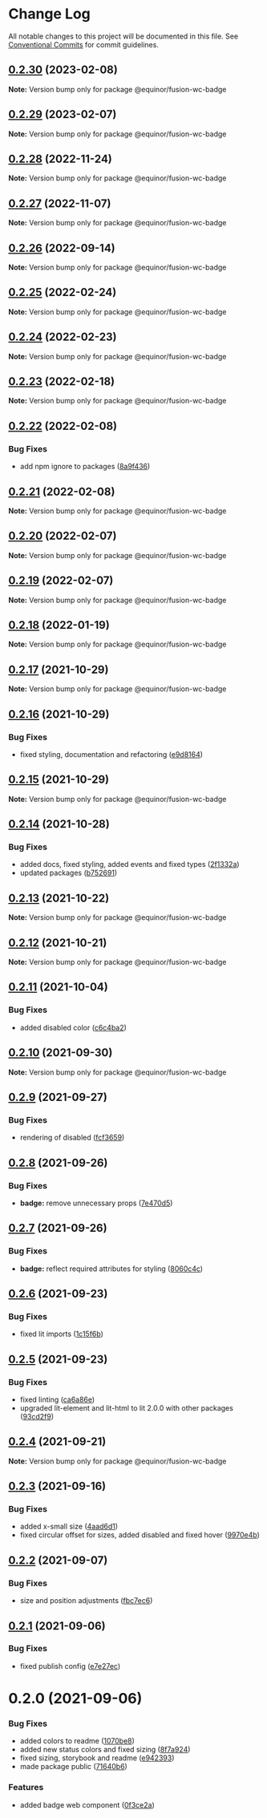 # Change Log

All notable changes to this project will be documented in this file.
See [Conventional Commits](https://conventionalcommits.org) for commit guidelines.

## [0.2.30](https://github.com/equinor/fusion-web-components/compare/@equinor/fusion-wc-badge@0.2.29...@equinor/fusion-wc-badge@0.2.30) (2023-02-08)

**Note:** Version bump only for package @equinor/fusion-wc-badge





## [0.2.29](https://github.com/equinor/fusion-web-components/compare/@equinor/fusion-wc-badge@0.2.28...@equinor/fusion-wc-badge@0.2.29) (2023-02-07)

**Note:** Version bump only for package @equinor/fusion-wc-badge





## [0.2.28](https://github.com/equinor/fusion-web-components/compare/@equinor/fusion-wc-badge@0.2.27...@equinor/fusion-wc-badge@0.2.28) (2022-11-24)

**Note:** Version bump only for package @equinor/fusion-wc-badge





## [0.2.27](https://github.com/equinor/fusion-web-components/compare/@equinor/fusion-wc-badge@0.2.26...@equinor/fusion-wc-badge@0.2.27) (2022-11-07)

**Note:** Version bump only for package @equinor/fusion-wc-badge





## [0.2.26](https://github.com/equinor/fusion-web-components/compare/@equinor/fusion-wc-badge@0.2.25...@equinor/fusion-wc-badge@0.2.26) (2022-09-14)

**Note:** Version bump only for package @equinor/fusion-wc-badge





## [0.2.25](https://github.com/equinor/fusion-web-components/compare/@equinor/fusion-wc-badge@0.2.24...@equinor/fusion-wc-badge@0.2.25) (2022-02-24)

**Note:** Version bump only for package @equinor/fusion-wc-badge





## [0.2.24](https://github.com/equinor/fusion-web-components/compare/@equinor/fusion-wc-badge@0.2.23...@equinor/fusion-wc-badge@0.2.24) (2022-02-23)

**Note:** Version bump only for package @equinor/fusion-wc-badge





## [0.2.23](https://github.com/equinor/fusion-web-components/compare/@equinor/fusion-wc-badge@0.2.22...@equinor/fusion-wc-badge@0.2.23) (2022-02-18)

**Note:** Version bump only for package @equinor/fusion-wc-badge





## [0.2.22](https://github.com/equinor/fusion-web-components/compare/@equinor/fusion-wc-badge@0.2.21...@equinor/fusion-wc-badge@0.2.22) (2022-02-08)


### Bug Fixes

* add npm ignore to packages ([8a9f436](https://github.com/equinor/fusion-web-components/commit/8a9f436f4d38c0fec431d9388ce3098853f8babc))





## [0.2.21](https://github.com/equinor/fusion-web-components/compare/@equinor/fusion-wc-badge@0.2.20...@equinor/fusion-wc-badge@0.2.21) (2022-02-08)

**Note:** Version bump only for package @equinor/fusion-wc-badge





## [0.2.20](https://github.com/equinor/fusion-web-components/compare/@equinor/fusion-wc-badge@0.2.19...@equinor/fusion-wc-badge@0.2.20) (2022-02-07)

**Note:** Version bump only for package @equinor/fusion-wc-badge





## [0.2.19](https://github.com/equinor/fusion-web-components/compare/@equinor/fusion-wc-badge@0.2.18...@equinor/fusion-wc-badge@0.2.19) (2022-02-07)

**Note:** Version bump only for package @equinor/fusion-wc-badge





## [0.2.18](https://github.com/equinor/fusion-web-components/compare/@equinor/fusion-wc-badge@0.2.17...@equinor/fusion-wc-badge@0.2.18) (2022-01-19)

**Note:** Version bump only for package @equinor/fusion-wc-badge





## [0.2.17](https://github.com/equinor/fusion-web-components/compare/@equinor/fusion-wc-badge@0.2.16...@equinor/fusion-wc-badge@0.2.17) (2021-10-29)

**Note:** Version bump only for package @equinor/fusion-wc-badge





## [0.2.16](https://github.com/equinor/fusion-web-components/compare/@equinor/fusion-wc-badge@0.2.15...@equinor/fusion-wc-badge@0.2.16) (2021-10-29)


### Bug Fixes

* fixed styling, documentation and refactoring ([e9d8164](https://github.com/equinor/fusion-web-components/commit/e9d816498e839419af1cbc86041584ee87e59d26))





## [0.2.15](https://github.com/equinor/fusion-web-components/compare/@equinor/fusion-wc-badge@0.2.14...@equinor/fusion-wc-badge@0.2.15) (2021-10-29)

**Note:** Version bump only for package @equinor/fusion-wc-badge





## [0.2.14](https://github.com/equinor/fusion-web-components/compare/@equinor/fusion-wc-badge@0.2.13...@equinor/fusion-wc-badge@0.2.14) (2021-10-28)


### Bug Fixes

* added docs, fixed styling, added events and fixed types ([2f1332a](https://github.com/equinor/fusion-web-components/commit/2f1332ac92945761c841364a0f00c42955a75608))
* updated packages ([b752691](https://github.com/equinor/fusion-web-components/commit/b75269105063dfbb150432bd86426e33d67ba869))





## [0.2.13](https://github.com/equinor/fusion-web-components/compare/@equinor/fusion-wc-badge@0.2.12...@equinor/fusion-wc-badge@0.2.13) (2021-10-22)

**Note:** Version bump only for package @equinor/fusion-wc-badge





## [0.2.12](https://github.com/equinor/fusion-web-components/compare/@equinor/fusion-wc-badge@0.2.11...@equinor/fusion-wc-badge@0.2.12) (2021-10-21)

**Note:** Version bump only for package @equinor/fusion-wc-badge





## [0.2.11](https://github.com/equinor/fusion-web-components/compare/@equinor/fusion-wc-badge@0.2.10...@equinor/fusion-wc-badge@0.2.11) (2021-10-04)


### Bug Fixes

* added disabled color ([c6c4ba2](https://github.com/equinor/fusion-web-components/commit/c6c4ba202fad710b24595918538d06b470b0eb41))





## [0.2.10](https://github.com/equinor/fusion-web-components/compare/@equinor/fusion-wc-badge@0.2.9...@equinor/fusion-wc-badge@0.2.10) (2021-09-30)

**Note:** Version bump only for package @equinor/fusion-wc-badge





## [0.2.9](https://github.com/equinor/fusion-web-components/compare/@equinor/fusion-wc-badge@0.2.8...@equinor/fusion-wc-badge@0.2.9) (2021-09-27)


### Bug Fixes

* rendering of disabled ([fcf3659](https://github.com/equinor/fusion-web-components/commit/fcf365929939b54bb8a0d0f6848a5f57683c0b1c))





## [0.2.8](https://github.com/equinor/fusion-web-components/compare/@equinor/fusion-wc-badge@0.2.7...@equinor/fusion-wc-badge@0.2.8) (2021-09-26)


### Bug Fixes

* **badge:** remove unnecessary props ([7e470d5](https://github.com/equinor/fusion-web-components/commit/7e470d5e26671e52a2d1fc7376a67ca8c9963d92))





## [0.2.7](https://github.com/equinor/fusion-web-components/compare/@equinor/fusion-wc-badge@0.2.6...@equinor/fusion-wc-badge@0.2.7) (2021-09-26)


### Bug Fixes

* **badge:** reflect required attributes for styling ([8060c4c](https://github.com/equinor/fusion-web-components/commit/8060c4cbaf890d6aec05cfeb932e61c479736cd3))





## [0.2.6](https://github.com/equinor/fusion-web-components/compare/@equinor/fusion-wc-badge@0.2.5...@equinor/fusion-wc-badge@0.2.6) (2021-09-23)


### Bug Fixes

* fixed lit imports ([1c15f6b](https://github.com/equinor/fusion-web-components/commit/1c15f6b865b9e43193942610f881ed1bc74a623c))





## [0.2.5](https://github.com/equinor/fusion-web-components/compare/@equinor/fusion-wc-badge@0.2.4...@equinor/fusion-wc-badge@0.2.5) (2021-09-23)


### Bug Fixes

* fixed linting ([ca6a86e](https://github.com/equinor/fusion-web-components/commit/ca6a86ebda14f6c85cb58f125778e94847b70b1d))
* upgraded lit-element and lit-html to lit 2.0.0 with other packages ([93cd2f9](https://github.com/equinor/fusion-web-components/commit/93cd2f997d6045fd5ab69fe05ccee5acfa861ad7))





## [0.2.4](https://github.com/equinor/fusion-web-components/compare/@equinor/fusion-wc-badge@0.2.3...@equinor/fusion-wc-badge@0.2.4) (2021-09-21)

**Note:** Version bump only for package @equinor/fusion-wc-badge





## [0.2.3](https://github.com/equinor/fusion-web-components/compare/@equinor/fusion-wc-badge@0.2.2...@equinor/fusion-wc-badge@0.2.3) (2021-09-16)


### Bug Fixes

* added x-small size ([4aad6d1](https://github.com/equinor/fusion-web-components/commit/4aad6d1125f72c4593800df9de2638e62b66d6e6))
* fixed circular offset for sizes, added disabled and fixed hover ([9970e4b](https://github.com/equinor/fusion-web-components/commit/9970e4bcf78c416f68001ad0b3c35a1b5db59293))





## [0.2.2](https://github.com/equinor/fusion-web-components/compare/@equinor/fusion-wc-badge@0.2.1...@equinor/fusion-wc-badge@0.2.2) (2021-09-07)


### Bug Fixes

* size and position adjustments ([fbc7ec6](https://github.com/equinor/fusion-web-components/commit/fbc7ec61a6254179550b97fbb9034f5e81fa8168))





## [0.2.1](https://github.com/equinor/fusion-web-components/compare/@equinor/fusion-wc-badge@0.2.0...@equinor/fusion-wc-badge@0.2.1) (2021-09-06)


### Bug Fixes

* fixed publish config ([e7e27ec](https://github.com/equinor/fusion-web-components/commit/e7e27ec939fa6b3183dc43ded06418c714a06f89))





# 0.2.0 (2021-09-06)


### Bug Fixes

* added colors to readme ([1070be8](https://github.com/equinor/fusion-web-components/commit/1070be8dd745a3688b272b05aa2b1332f2439d66))
* added new status colors and fixed sizing ([8f7a924](https://github.com/equinor/fusion-web-components/commit/8f7a924d0fed3e5e75df1952f40afeed815c1c0c))
* fixed sizing, storybook and readme ([e942393](https://github.com/equinor/fusion-web-components/commit/e942393890bd9daacb2a7d5b0485c497bc69826f))
* made package public ([71640b6](https://github.com/equinor/fusion-web-components/commit/71640b6366d7809eec9668046d0e08f5a6bf3402))


### Features

* added badge web component ([0f3ce2a](https://github.com/equinor/fusion-web-components/commit/0f3ce2af72587ff255986df9344bbc9fb137157b))
